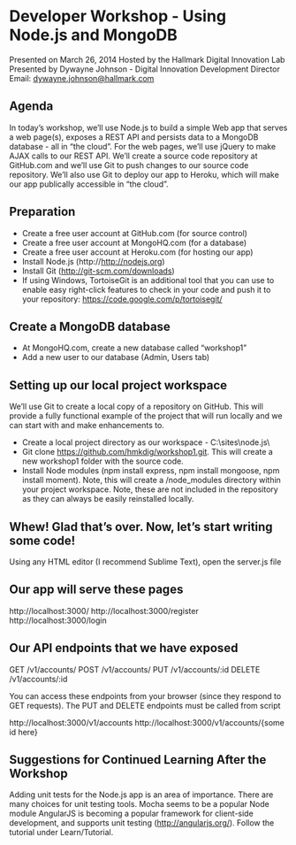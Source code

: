 Developer Workshop - Using Node.js and MongoDB
=========
Presented on March 26, 2014
Hosted by the Hallmark Digital Innovation Lab 
Presented by Dywayne Johnson - Digital Innovation Development Director
Email: dywayne.johnson@hallmark.com

Agenda
--------------

In today’s workshop, we’ll use Node.js to build a simple Web app that serves a web page(s), exposes a REST API and persists data to a MongoDB database - all in “the cloud”. For the web pages, we’ll use jQuery to make AJAX calls to our REST API. We’ll create a source code repository at GitHub.com and we’ll use Git to push changes to our source code repository. We’ll also use Git to deploy our app to Heroku, which will make our app publically accessible in “the cloud”. 

Preparation
--------------

- Create a free user account at GitHub.com (for source control) 
- Create a free user account at MongoHQ.com (for a database) 
- Create a free user account at Heroku.com (for hosting our app)
- Install Node.js (http://http://nodejs.org)
- Install Git (http://git-scm.com/downloads)
- If using Windows, TortoiseGit is an additional tool that you can use to enable easy right-click features to check in your code and push it to your repository: https://code.google.com/p/tortoisegit/


Create a MongoDB database
--------------

- At MongoHQ.com, create a new database called “workshop1”
- Add a new user to our database (Admin, Users tab)

Setting up our local project workspace
--------------

We’ll use Git to create a local copy of a repository on GitHub. This will provide a fully functional example of the project that will run locally and we can start with and make enhancements to.

- Create a local project directory as our workspace - C:\sites\node.js\
- Git clone https://github.com/hmkdig/workshop1.git. This will create a new workshop1 folder with the source code.
- Install Node modules (npm install express, npm install mongoose, npm install moment). Note, this will create a /node_modules directory within your project workspace. Note, these are not included in the repository as they can always be easily reinstalled locally.


Whew! Glad that’s over. Now, let’s start writing some code!
--------------

Using any HTML editor (I recommend Sublime Text), open the server.js file


Our app will serve these pages
--------------

http://localhost:3000/
http://localhost:3000/register
http://localhost:3000/login

Our API endpoints that we have exposed
--------------

GET /v1/accounts/
POST /v1/accounts/
PUT /v1/accounts/:id
DELETE /v1/accounts/:id

You can access these endpoints from your browser (since they respond to GET requests). The PUT and DELETE endpoints must be called from script

http://localhost:3000/v1/accounts
http://localhost:3000/v1/accounts/{some id here}



Suggestions for Continued Learning After the Workshop
--------------

Adding unit tests for the Node.js app is an area of importance. There are many choices for unit testing tools. Mocha seems to be a popular Node module
AngularJS is becoming a popular framework for client-side development, and supports unit testing (http://angularjs.org/). Follow the tutorial under Learn/Tutorial. 

